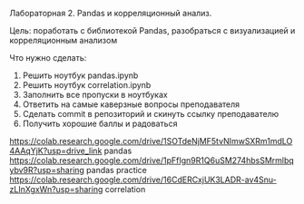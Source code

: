 Лабораторная 2. Pandas и корреляционный анализ.

Цель: поработать с библиотекой Pandas, разобраться с визуализацией и корреляционным анализом

Что нужно сделать:
1. Решить ноутбук pandas.ipynb
2. Решить ноутбук correlation.ipynb
3. Заполнить все пропуски в ноутбуках
4. Ответить на самые каверзные вопросы преподавателя
5. Сделать commit в репозиторий и скинуть ссылку преподавателю
6. Получить хорошие баллы и радоваться

https://colab.research.google.com/drive/1SOTdeNjMF5tvNImwSXRm1mdLO4AAqYjK?usp=drive_link pandas
https://colab.research.google.com/drive/1pFfIgn9R1Q6uSM274hbsSMrmlbqybv9R?usp=sharing pandas practice
https://colab.research.google.com/drive/16CdERCxjUK3LADR-av4Snu-zLInXgxWn?usp=sharing correlation
